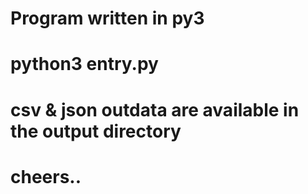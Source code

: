 # Program written in py3
# python3 entry.py 
# csv & json outdata are available in the output directory
# cheers..
